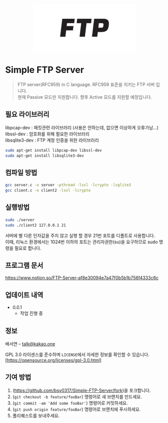 <p align="center"><img src="header.png" width="329" height="150"></p>

# Simple FTP Server
>FTP server(RFC959) in C language.
RFC959 표준을 지키는 FTP 서버 입니다.  
현재 Passive 모드만 지원합니다. 향후 Active 모드를 지원할 예정입니다.  


## 필요 라이브러리  
libpcap-dev     : 패킷관련 라이브러리 (사용은 안하는데, 없으면 이상하게 오류가남...)  
libssl-dev      : 암호화를 위해 필요한 라이브러리  
libsqlite3-dev  : FTP 계정 인증을 위한 라이브러리  
```sh
sudo apt-get install libpcap-dev libssl-dev
sudo apt-get install libsqlite3-dev
```

## 컴파일 방법  
```sh
gcc server.c -o server -pthread -lssl -lcrypto -lsqlite3
gcc client.c -o client2 -lssl -lcrypto
```

## 실행방법  
```sh
sudo ./server
sudo ./client2 127.0.0.1 21
```
서버에 별 다른 인자값을 주지 않고 실행 할 경우 21번 포트를 디폴트로 사용합니다.  
이때, 리눅스 환경에서는 1024번 이하의 포트는 관리자권한(su)을 요구하므로 sudo 명령을 필요로 합니다.

## 프로그램 문서
https://www.notion.so/FTP-Server-af8e30094e7a47f0b5b1b756f4333c6c

## 업데이트 내역

* 0.0.1  
    * 작업 진행 중  

## 정보

배서연 – talk@kakao.one  

GPL 3.0 라이센스를 준수하며 ``LICENSE``에서 자세한 정보를 확인할 수 있습니다.  
[https://opensource.org/licenses/gpl-3.0.html]

## 기여 방법

1. (<https://github.com/bsy0317/Simple-FTP-Server/fork>)을 포크합니다.
2. (`git checkout -b feature/fooBar`) 명령어로 새 브랜치를 만드세요.
3. (`git commit -am 'Add some fooBar'`) 명령어로 커밋하세요.
4. (`git push origin feature/fooBar`) 명령어로 브랜치에 푸시하세요. 
5. 풀리퀘스트를 보내주세요.

